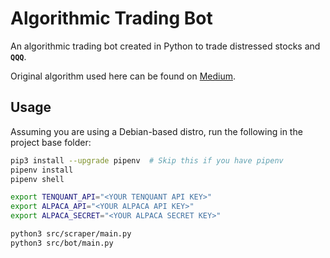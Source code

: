 # Algorithmic Trading Bot

An algorithmic trading bot created in Python to trade distressed stocks and **`QQQ`**.

Original algorithm used here can be found on [Medium](https://medium.com/automation-generation/how-to-trade-distressed-stocks-using-free-apis-dd7f43e9be33).

## Usage

Assuming you are using a Debian-based distro, run the following in the project base folder:

```bash
pip3 install --upgrade pipenv  # Skip this if you have pipenv
pipenv install
pipenv shell

export TENQUANT_API="<YOUR TENQUANT API KEY>"
export ALPACA_API="<YOUR ALPACA API KEY>"
export ALPACA_SECRET="<YOUR ALPACA SECRET KEY>"

python3 src/scraper/main.py
python3 src/bot/main.py
```

